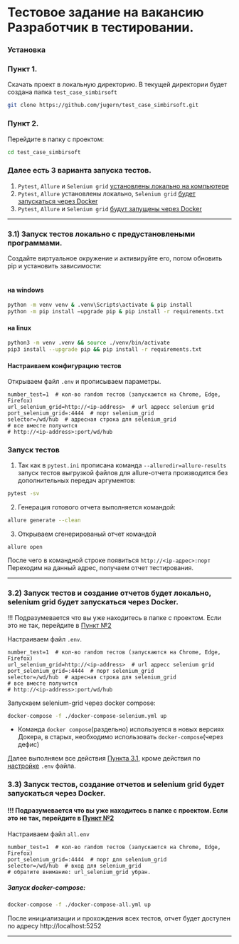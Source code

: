 # Тестовое задание на вакансию Разработчик в тестировании.

### Установка
### Пункт 1. 
Cкачать проект в локальную директорию. В текущей директории будет создана папка `test_case_simbirsoft`

```bash
git clone https://github.com/jugern/test_case_simbirsoft.git
```

### Пункт 2.
Перейдите в папку с проектом:<a id='STEP_TWO'></a>
```bash
cd test_case_simbirsoft
```
### Далее есть 3 варианта запуска тестов.
1) `Pytest`, `Allure` и `Selenium grid` [установлены локально на компьютере](#step_3_1)
2) `Pytest`, `Allure` установлены локально, `Selenium grid` [будет запускаться через Docker](#step_3_2)
3) `Pytest`, `Allure` и `Selenium grid` [будут запущены через Docker](#step_3_3)
___

### 3.1) Запуск тестов локально с предустановлеными программами.<a id='step_3_1'></a>
    
Создайте виртуальное окружение и активируйте его,
потом обновить pip и установить зависимости:
#### <br>на windows
```bash
python -m venv venv & .venv\Scripts\activate & pip install 
python -m pip install –upgrade pip & pip install -r requirements.txt
```
#### на linux 
```bash
python3 -m venv .venv && source ./venv/bin/activate
pip3 install --upgrade pip && pip install -r requirements.txt
```
#### Настраиваем конфигурацию тестов<a id='config'></a>
Открываем файл `.env` и прописываем параметры.
```dotenv
number_test=1  # кол-во random тестов (запускаются на Chrome, Edge, Firefox)
url_selenium_grid=http://<ip-address>  # url адресс selenium grid  
port_selenium_grid=:4444  # порт selenium_grid
selector=/wd/hub  # адресная строка для selenium_grid
# все вместе получится 
# http://<ip-address>:port/wd/hub
```
[//]: # (Для ускорения выполнения тестов, а так же для запуска тестов в docker контейнере или CI/CD нужно отключить `headless` режим. Для это нужно раскомментировать следующую строчку `# options.add_argument&#40;"--headless"&#41;` в файле `conftest.py`)

[//]: # (Если при попытке выполнить тесты в Браузере FireFox на Ubuntu выскакивает ошибка: "Your Firefox profile cannot be loaded. It may be missing or inaccessible." То необходимо переустановить FireFox, подробности [тут]&#40;https://stackoverflow.com/questions/72405117/selenium-geckodriver-profile-missing-your-firefox-profile-cannot-be-loaded&#41; и [тут]&#40;https://www.omgubuntu.co.uk/2022/04/how-to-install-firefox-deb-apt-ubuntu-22-04&#41;)


### Запуск тестов

1. Так как в `pytest.ini` прописана команда `--alluredir=allure-results` 
запуск тестов выгрузкой файлов для allure-отчета производится без дополнительных передач аргументов:
```bash
pytest -sv
```

2. Генерация готового отчета выполняется командой:
```bash
allure generate --clean
```
3. Открываем сгенерированый отчет командой
```
allure open 
````
После чего в командной строке появиться `http://<ip-адрес>:порт` 
<br>Переходим на данный адрес, получаем отчет тестирования.
___

### 3.2) Запуск тестов и создание отчетов будет локально, <br>selenium grid будет запускаться через Docker.<a id='step_3_2'></a>
 
!!! Подразумевается что вы уже находитесь в папке с проектом. Если это не так, перейдите
в [Пункт №2](#STEP_TWO) 

Настраиваем файл `.env`.
```dotenv
number_test=1  # кол-во random тестов (запускаются на Chrome, Edge, Firefox)
url_selenium_grid=http://<ip-address>  # url адресс selenium grid  
port_selenium_grid=:4444  # порт selenium_grid
selector=/wd/hub  # адресная строка для selenium_grid
# все вместе получится 
# http://<ip-address>:port/wd/hub
```

Запускаем selenium-grid через docker compose:

```bash
docker-compose -f ./docker-compose-selenium.yml up
```
* Команда `docker compose`(раздельно) используется в новых версиях Докера, в старых, необходимо использовать `docker-compose`(через дефис)

Далее выполняем все действия [Пункта 3.1](#step_3_1), кроме действия по [настройке](#config) `.env` файла.

### 3.3) Запуск тестов, создание отчетов и selenium grid будет запускаться через Docker.<a id='step_3_3'></a>

#### !!! Подразумевается что вы уже находитесь в папке с проектом. Если это не так, перейдите в [Пункт №2](#STEP_TWO) 

Настраиваем файл `all.env`
```dotenv
number_test=1  # кол-во random тестов (запускаются на Chrome, Edge, Firefox)
port_selenium_grid=:4444  # порт для selenium_grid
selector=/wd/hub  # вход для selenium_grid
# обратите внимание: url_selenium_grid убран.
```

##### Запуск docker-compose: 
```bash
docker-compose -f ./docker-compose-all.yml up
```
После инициализации и прохождения всех тестов, отчет будет доступен по адресу http://localhost:5252
___


